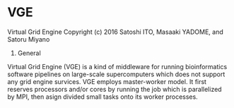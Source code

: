 # VGE
Virtual Grid Engine
Copyright (c) 2016 Satoshi ITO, Masaaki YADOME, and Satoru Miyano

1. General

Virtual Grid Engine (VGE) is a kind of middleware for running bioinformatics
software pipelines on large-scale supercomputers which does not support any
grid engine survices. VGE employs master-worker model. It first reserves
processors and/or cores by running the job which is parallelized by MPI, then
asign divided small tasks onto its worker processes.
